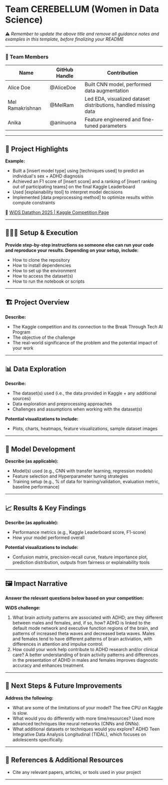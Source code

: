 # Team CEREBELLUM (Women in Data Science)

⚠️ _Remember to update the above title and remove all guidance notes and examples in this template, before finalizing your README_

---

### **👥 Team Members**

| Name | GitHub Handle | Contribution |
| ----- | ----- | ----- |
| Alice Doe | @AliceDoe | Built CNN model, performed data augmentation |
| Mel Ramakrishnan | @MelRam | Led EDA, visualized dataset distributions, handled missing data |
| Anika | @aninuona | Feature engineered and fine-tuned parameters |

---

## **🎯 Project Highlights**

**Example:**

* Built a \[insert model type\] using \[techniques used\] to predict an individual's sex + ADHD diagnosis
* Achieved an F1 score of \[insert score\] and a ranking of \[insert ranking out of participating teams\] on the final Kaggle Leaderboard
* Used \[explainability tool\] to interpret model decisions
* Implemented \[data preprocessing method\] to optimize results within compute constraints

🔗 [WiDS Datathon 2025 | Kaggle Competition Page](https://www.kaggle.com/competitions/widsdatathon2025/overview)

---

## **👩🏽‍💻 Setup & Execution**

**Provide step-by-step instructions so someone else can run your code and reproduce your results. Depending on your setup, include:**

* How to clone the repository
* How to install dependencies
* How to set up the environment
* How to access the dataset(s)
* How to run the notebook or scripts

---

## **🏗️ Project Overview**

**Describe:**

* The Kaggle competition and its connection to the Break Through Tech AI Program
* The objective of the challenge
* The real-world significance of the problem and the potential impact of your work

---

## **📊 Data Exploration**

**Describe:**

* The dataset(s) used (i.e., the data provided in Kaggle \+ any additional sources)
* Data exploration and preprocessing approaches
* Challenges and assumptions when working with the dataset(s)

**Potential visualizations to include:**

* Plots, charts, heatmaps, feature visualizations, sample dataset images

---

## **🧠 Model Development**

**Describe (as applicable):**

* Model(s) used (e.g., CNN with transfer learning, regression models)
* Feature selection and Hyperparameter tuning strategies
* Training setup (e.g., % of data for training/validation, evaluation metric, baseline performance)

---

## **📈 Results & Key Findings**

**Describe (as applicable):**

* Performance metrics (e.g., Kaggle Leaderboard score, F1-score)
* How your model performed overall

**Potential visualizations to include:**

* Confusion matrix, precision-recall curve, feature importance plot, prediction distribution, outputs from fairness or explainability tools

---

## **🖼️ Impact Narrative**

**Answer the relevant questions below based on your competition:**

**WiDS challenge:**

1. What brain activity patterns are associated with ADHD; are they different between males and females, and, if so, how?
      ADHD is linked to the default mode network and executive function regions of the brain, and patterns of increased theta waves and decreased beta waves.
      Males and females tend to have different patterns of brain activiation, with differences in attention and impulse control.
3. How could your work help contribute to ADHD research and/or clinical care?
     A better understanding of brain activity patterns and differences in the presentation of ADHD in males and females improves diagnostic accuracy and enhances treatment.

---

## **🚀 Next Steps & Future Improvements**

**Address the following:**

* What are some of the limitations of your model?
      The free CPU on Kaggle is slow.
* What would you do differently with more time/resources?
      Used more advanced techniques like neural networks (CNNs and GNNs).
* What additional datasets or techniques would you explore?
      ADHD Teen Integrative Data Analysis Longitudinal (TIDAL), which focuses on adolescents specifically.

---

## **📄 References & Additional Resources**

* Cite any relevant papers, articles, or tools used in your project

---


